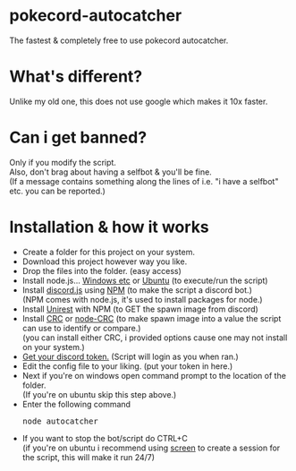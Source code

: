 # pokecord-autocatcher
The fastest &amp; completely free to use pokecord autocatcher.
# What's different?
Unlike my old one, this does not use google which makes it 10x faster.
# Can i get banned?
Only if you modify the script.
<br>
Also, don't brag about having a selfbot & you'll be fine.
<br>
(If a message contains something along the lines of i.e. "i have a selfbot" etc. you can be reported.)
# Installation & how it works
<ul>
  <li>Create a folder for this project on your system.</li>
  <li>Download this project however way you like.</li>
  <li>Drop the files into the folder. (easy access)</li>
  <li>Install node.js... <a href="https://nodejs.org">Windows etc</a> or <a href="https://github.com/creationix/nvm/blob/master/README.md">Ubuntu</a> (to execute/run the script)</li>
  <li>Install <a href="https://discord.js.org/#/">discord.js</a> using <a href="https://stackoverflow.com/a/31930422">NPM</a> (to make the script a discord bot.)</li>
  (NPM comes with node.js, it's used to install packages for node.)
  <br>
  <li>Install <a href="http://unirest.io/nodejs.html">Unirest</a> with NPM (to GET the spawn image from discord)</li>
  <li>Install <a href="https://www.npmjs.com/package/crc">CRC</a> or <a href="https://www.npmjs.com/package/node-crc">node-CRC</a> (to make spawn image into a value the script can use to identify or compare.)</li>
  (you can install either CRC, i provided options cause one may not install on your system.)
  <li><a href="https://www.youtube.com/watch?v=tI1lzqzLQCs">Get your discord token.</a> (Script will login as you when ran.)
  <li>Edit the config file to your liking. (put your token in here.)</li>
  <li>Next if you're on windows open command prompt to the location of the folder.</li>
  (If you're on ubuntu skip this step above.)
  <li>Enter the following command <pre>node autocatcher</pre></li>
  <li>If you want to stop the bot/script do CTRL+C</li>
  (if you're on ubuntu i recommend using <a href="https://help.ubuntu.com/community/Screen">screen</a> to create a session for the script, this will make it run 24/7)
</ul>
